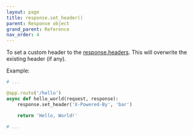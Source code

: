 ```yaml
---
layout: page
title: response.set_header()
parent: Response object
grand_parent: Reference
nav_order: 4
---
```


To set a custom header to the [response.headers](/reference/response/headers.html).
This will overwrite the existing header (if any).

Example:
```python
# ...

@app.route('/hello')
async def hello_world(request, response):
    response.set_header('X-Powered-By', 'bar')

    return 'Hello, World!'

# ...
```
